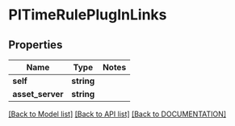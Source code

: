 # PITimeRulePlugInLinks

## Properties
Name | Type | Notes
------------ | ------------- | -------------
**self** | **string**
**asset_server** | **string**

[[Back to Model list]](../../DOCUMENTATION.md#documentation-for-models) [[Back to API list]](../../DOCUMENTATION.md#documentation-for-api-endpoints) [[Back to DOCUMENTATION]](../../DOCUMENTATION.md)
